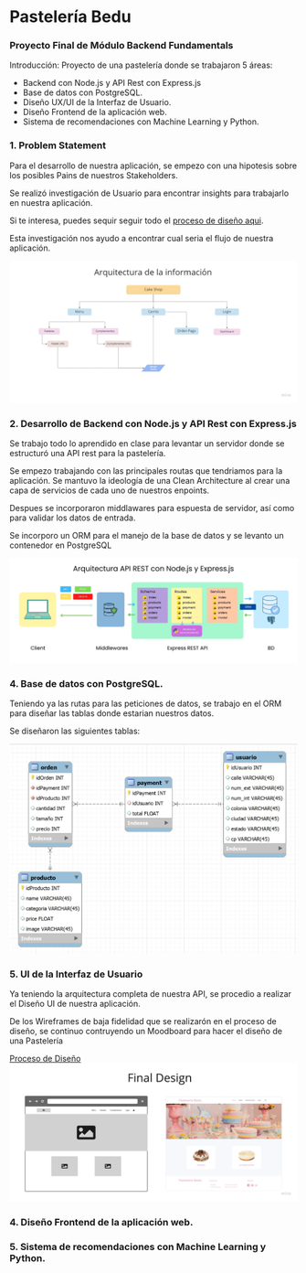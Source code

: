 # Pastelería Bedu
### Proyecto Final de Módulo Backend Fundamentals

Introducción:
Proyecto de una pastelería donde se trabajaron 5 áreas: 
* Backend con Node.js y API Rest con Express.js
* Base de datos con PostgreSQL.
* Diseño UX/UI de la Interfaz de Usuario.
* Diseño Frontend de la aplicación web.
* Sistema de recomendaciones con Machine Learning y Python.

<section>
  <h3>1. Problem Statement</h3>
  <p>Para el desarrollo de nuestra aplicación, se empezo con una hipotesis sobre los posibles Pains de nuestros Stakeholders.<p/>
  <p>Se realizó investigación de Usuario para encontrar insights para trabajarlo en nuestra aplicación.<p/>
  <p>Si te interesa, puedes sequir seguir todo el <a href='./design/' >proceso de diseño aqui</a>.</p>
  <p>Esta investigación nos ayudo a encontrar cual seria el flujo de nuestra aplicación.</p> 
  <img src='./design/Arquitectura.jpg'> 
</section>

<section id="backend">
  <h3>2. Desarrollo de Backend con Node.js y API Rest con Express.js</h3>
  <p>Se trabajo todo lo aprendido en clase para levantar un servidor donde se estructuró una API rest para la pastelería.</p>
  <p>Se empezo trabajando con las principales routas que tendriamos para la aplicación. Se mantuvo la ideología de una Clean Architecture al crear una capa de servicios de cada uno de nuestros enpoints.<p>
  <p>Despues se incorporaron middlawares para espuesta de servidor, así como para validar los datos de entrada.</p>
  <p>Se incorporo un ORM para el manejo de la base de datos y se levanto un contenedor en PostgreSQL</p>
  <img src='./design/REST_API.jpg'> 
</section>
  
<section id="one">
  <h3>4. Base de datos con PostgreSQL.</h3>  
  <p>Teniendo ya las rutas para las peticiones de datos, se trabajo en el ORM para diseñar las tablas donde estarian nuestros datos.</p>
  <p>Se diseñaron las siguientes tablas:</p>
  <img src='./bd/Diagram4.jpg'> 
</section>

<section id="design">
  <h3>5. UI de la Interfaz de Usuario</h3>
  <p>Ya teniendo la arquitectura completa de nuestra API, se procedio a realizar el Diseño UI de nuestra aplicación. </p>
  <p>De los Wireframes de baja fidelidad que se realizarón en el proceso de diseño, se continuo contruyendo un Moodboard para hacer el diseño de una Pastelería</p>
  <a href='./design/' >Proceso de Diseño</a>
  <img src='./design/FinalDesign.jpg'> 
 </section>
 
<section id="frontend">
  <h3>4. Diseño Frontend de la aplicación web.</h3>  
</section>

<section id="ml">
  <h3>5. Sistema de recomendaciones con Machine Learning y Python.</h3>  
</section>
